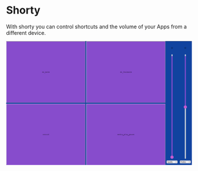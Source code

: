 # Shorty

With shorty you can control shortcuts and the volume of your Apps from a different device.

![screenshot](screenshots/shorty.png)

